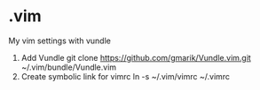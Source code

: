 .vim
====

My vim settings with vundle

1. Add Vundle
    git clone https://github.com/gmarik/Vundle.vim.git ~/.vim/bundle/Vundle.vim
2. Create symbolic link for vimrc
    ln -s ~/.vim/vimrc ~/.vimrc
